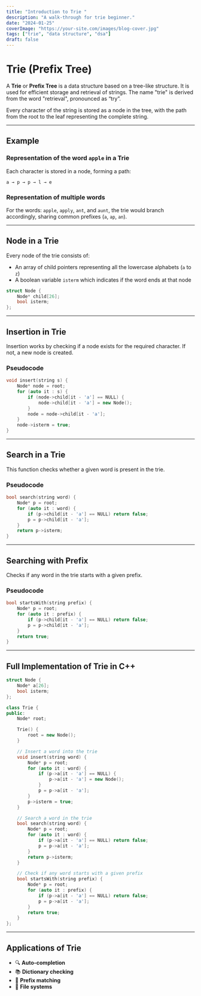 ```yaml
---
title: "Introduction to Trie "
description: "A walk-through for trie beginner."
date: "2024-01-25"
coverImage: "https://your-site.com/images/blog-cover.jpg"
tags: ["trie", "data structure", "dsa"]
draft: false
---
```



# Trie (Prefix Tree)

A **Trie** or **Prefix Tree** is a data structure based on a tree-like structure. It is used for efficient storage and retrieval of strings. The name "trie" is derived from the word "retrieval", pronounced as “try”.

Every character of the string is stored as a node in the tree, with the path from the root to the leaf representing the complete string.

---

## Example

### Representation of the word `apple` in a Trie

Each character is stored in a node, forming a path:

```
a → p → p → l → e
```

### Representation of multiple words

For the words: `apple`, `apply`, `ant`, and `aunt`, the trie would branch accordingly, sharing common prefixes (`a`, `ap`, `an`).

---

## Node in a Trie

Every node of the trie consists of:

- An array of child pointers representing all the lowercase alphabets (`a` to `z`)
- A boolean variable `isterm` which indicates if the word ends at that node

```cpp
struct Node {
    Node* child[26];
    bool isterm;
};
```

---

## Insertion in Trie

Insertion works by checking if a node exists for the required character. If not, a new node is created.

### Pseudocode

```cpp
void insert(string s) {
    Node* node = root;
    for (auto it : s) {
        if (node->child[it - 'a'] == NULL) {
            node->child[it - 'a'] = new Node();
        }
        node = node->child[it - 'a'];
    }
    node->isterm = true;
}
```

---

## Search in a Trie

This function checks whether a given word is present in the trie.

### Pseudocode

```cpp
bool search(string word) {
    Node* p = root;
    for (auto it : word) {
        if (p->child[it - 'a'] == NULL) return false;
        p = p->child[it - 'a'];
    }
    return p->isterm;
}
```

---

## Searching with Prefix

Checks if any word in the trie starts with a given prefix.

### Pseudocode

```cpp
bool startsWith(string prefix) {
    Node* p = root;
    for (auto it : prefix) {
        if (p->child[it - 'a'] == NULL) return false;
        p = p->child[it - 'a'];
    }
    return true;
}
```

---

## Full Implementation of Trie in C++

```cpp
struct Node {
    Node* a[26];
    bool isterm;
};

class Trie {
public:
    Node* root;

    Trie() {
        root = new Node();
    }

    // Insert a word into the trie
    void insert(string word) {
        Node* p = root;
        for (auto it : word) {
            if (p->a[it - 'a'] == NULL) {
                p->a[it - 'a'] = new Node();
            }
            p = p->a[it - 'a'];
        }
        p->isterm = true;
    }

    // Search a word in the trie
    bool search(string word) {
        Node* p = root;
        for (auto it : word) {
            if (p->a[it - 'a'] == NULL) return false;
            p = p->a[it - 'a'];
        }
        return p->isterm;
    }

    // Check if any word starts with a given prefix
    bool startsWith(string prefix) {
        Node* p = root;
        for (auto it : prefix) {
            if (p->a[it - 'a'] == NULL) return false;
            p = p->a[it - 'a'];
        }
        return true;
    }
};
```

---

## Applications of Trie

- 🔍 **Auto-completion**
- 📚 **Dictionary checking**
- 🔗 **Prefix matching**
- 📁 **File systems**

